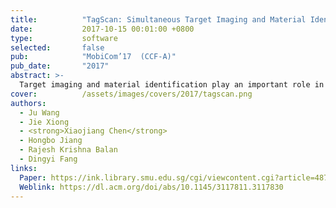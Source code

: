 ```yaml
---
title:          "TagScan: Simultaneous Target Imaging and Material Identification with Commodity RFID Devices"
date:           2017-10-15 00:01:00 +0800
type:           software
selected:       false
pub:            "MobiCom’17  (CCF-A)"
pub_date:       "2017"
abstract: >-
  Target imaging and material identification play an important role in many real-life applications. This paper introduces TagScan, a system that can identify the material type and image the horizontal cut of a target simultaneously with cheap commercial off the-shelf (COTS) RFID devices. The key intuition is that different materials and target sizes cause different amounts of phase and RSS (Received Signal Strength) changes when radio frequency (RF) signal penetrates through the target. Multiple challenges need to be addressed before we can turn the idea into a functional system including (i) indoor environments exhibit rich multipath which breaks the linear relationship between the phase change and the propagation distance inside a target; (ii) without knowing either material type or target size, trying to obtain these two information simultaneously is challenging; and (iii) stitching pieces of the propagation distances inside a target for an image estimate is non-trivial. We propose solutions to all the challenges and evaluate the system's performance in three different environments. TagScan is able to achieve higher than 94% material identification accuracies for 10 liquids and differentiate even very similar objects such as Coke and Pepsi. TagScan can accurately estimate the horizontal cut images of more than one target behind a wall.
cover:          /assets/images/covers/2017/tagscan.png
authors:
  - Ju Wang
  - Jie Xiong
  - <strong>Xiaojiang Chen</strong>
  - Hongbo Jiang
  - Rajesh Krishna Balan
  - Dingyi Fang
links:
  Paper: https://ink.library.smu.edu.sg/cgi/viewcontent.cgi?article=4878&context=sis_research
  Weblink: https://dl.acm.org/doi/abs/10.1145/3117811.3117830
---
```

